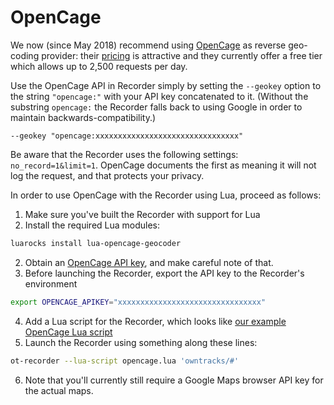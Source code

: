 # OpenCage

We now (since May 2018) recommend using [OpenCage](https://geocoder.opencagedata.com) as reverse geo-coding provider: their [pricing](https://geocoder.opencagedata.com/pricing) is attractive and they currently offer a free tier which allows up to 2,500 requests per day.

Use the OpenCage API in Recorder simply by setting the `--geokey` option to the string `"opencage:"` with your API key concatenated to it. (Without the substring `opencage:` the Recorder falls back to using Google in order to maintain backwards-compatibility.)

```
--geokey "opencage:xxxxxxxxxxxxxxxxxxxxxxxxxxxxxxxx"
```

Be aware that the Recorder uses the following settings: `no_record=1&limit=1`. OpenCage documents the first as meaning it will not log the request, and that protects your privacy.

In order to use OpenCage with the Recorder using Lua, proceed as follows:

1. Make sure you've built the Recorder with support for Lua
1. Install the required Lua modules:
```bash
luarocks install lua-opencage-geocoder
```
2. Obtain an [OpenCage API key](https://geocoder.opencagedata.com/pricing), and make careful note of that.
3. Before launching the Recorder, export the API key to the Recorder's environment
```bash
export OPENCAGE_APIKEY="xxxxxxxxxxxxxxxxxxxxxxxxxxxxxxxx"
```
4. Add a Lua script for the Recorder, which looks like [our example OpenCage Lua script](/contrib/opencage.lua)
5. Launch the Recorder using something along these lines:
```bash
ot-recorder --lua-script opencage.lua 'owntracks/#'
```
6. Note that you'll currently still require a Google Maps browser API key for the actual maps.
